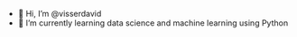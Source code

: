 - 👋 Hi, I’m @visserdavid
- 🌱 I’m currently learning data science and machine learning using Python

<!---
visserdavid/visserdavid is a ✨ special ✨ repository because its `README.md` (this file) appears on your GitHub profile.
You can click the Preview link to take a look at your changes.
--->
